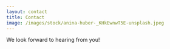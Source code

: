 ```yaml
---
layout: contact
title: Contact
image: /images/stock/anina-huber-_KHkEwnwT5E-unsplash.jpeg
---
```


We look forward to hearing from you!
